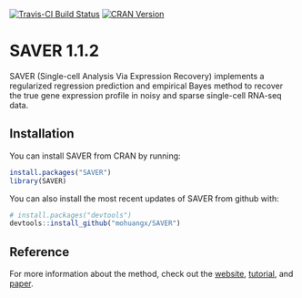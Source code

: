 [![Travis-CI Build Status](https://travis-ci.org/mohuangx/SAVER.svg?branch=master)](https://travis-ci.org/mohuangx/SAVER)
[![CRAN Version](https://www.r-pkg.org/badges/version/SAVER)](https://cran.r-project.org/package=SAVER)

# SAVER 1.1.2

SAVER (Single-cell Analysis Via Expression Recovery) implements a regularized regression prediction and empirical Bayes method to recover the true gene expression profile in noisy and sparse single-cell RNA-seq data.

## Installation

You can install SAVER from CRAN by running:

```R
install.packages("SAVER")
library(SAVER)
```

You can also install the most recent updates of SAVER from github with:

```R
# install.packages("devtools")
devtools::install_github("mohuangx/SAVER")
```

## Reference
For more information about the method, check out the [website](https://mohuangx.github.io/SAVER/),  [tutorial](https://mohuangx.github.io/SAVER/articles/saver-tutorial.html), and [paper](https://doi.org/10.1038/s41592-018-0033-z).





